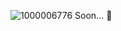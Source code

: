 ![1000006776](https://github.com/aosthedev/VisualiseProduct/assets/129870122/d90a7dec-c4e7-4e22-9754-dae7cde7cae2)
Soon... 👀
